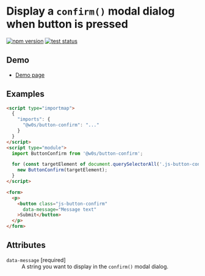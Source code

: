 # Display a `confirm()` modal dialog when button is pressed

[![npm version](https://badge.fury.io/js/%40saekitominaga%2Fcustomelements-button-confirm.svg)](https://www.npmjs.com/package/@saekitominaga/customelements-button-confirm)
[![test status](https://github.com/SaekiTominaga/frontend/actions/workflows/button-confirm-test.yml/badge.svg)](https://github.com/SaekiTominaga/frontend/actions/workflows/button-confirm-test.yml)

## Demo

- [Demo page](https://saekitominaga.github.io/frontend/packages/button-confirm/demo/)

## Examples

```HTML
<script type="importmap">
  {
    "imports": {
      "@w0s/button-confirm": "..."
    }
  }
</script>
<script type="module">
  import ButtonConfirm from '@w0s/button-confirm';

  for (const targetElement of document.querySelectorAll('.js-button-confirm')) {
    new ButtonConfirm(targetElement);
  }
</script>

<form>
  <p>
    <button class="js-button-confirm"
      data-message="Message text"
    >Submit</button>
  </p>
</form>
```

## Attributes

<dl>
<dt><code>data-message</code> [required]</dt>
<dd>A string you want to display in the <code>confirm()</code> modal dialog.</dd>
</dl>
